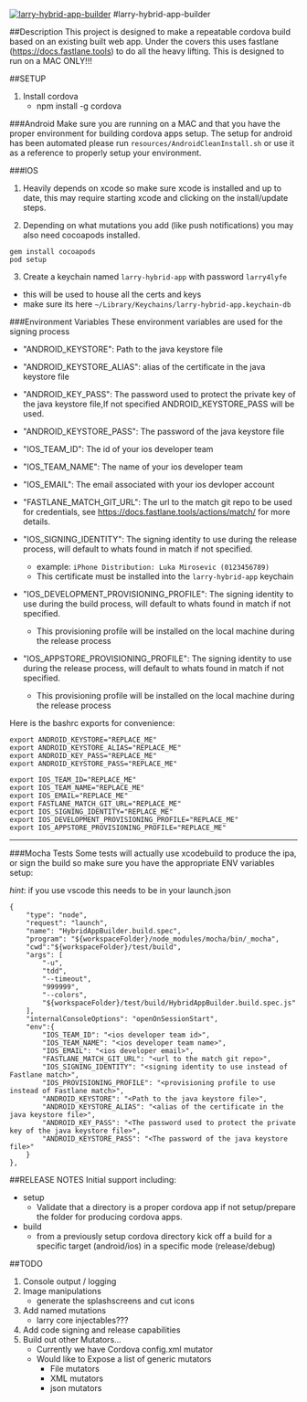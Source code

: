 <a href="https://www.npmjs.com/package/@monstermakes/larry-hybrid-app-builder"><img alt="larry-hybrid-app-builder" src="https://nodei.co/npm/larry-hybrid-app-builder.png"/></a>
#larry-hybrid-app-builder

##Description
This project is designed to make a repeatable cordova build based on an existing built web app. Under the covers this uses fastlane (https://docs.fastlane.tools) to do all the heavy lifting. This is designed to run on a MAC ONLY!!!

##SETUP
1. Install cordova
    - npm install -g cordova

###Android
Make sure you are running on a MAC and that you have the proper environment for building cordova apps setup.
The setup for android has been automated please run `resources/AndroidCleanInstall.sh` or use it as a reference to properly setup your environment.

###IOS 
1. Heavily depends on xcode so make sure xcode is installed and up to date, this may require starting xcode and clicking on the install/update steps.

2. Depending on what mutations you add (like push notifications) you may also need cocoapods installed.
```
gem install cocoapods
pod setup
```

3. Create a keychain named `larry-hybrid-app` with password `larry4lyfe`
- this will be used to house all the certs and keys
- make sure its here `~/Library/Keychains/larry-hybrid-app.keychain-db`

###Environment Variables
These environment variables are used for the signing process

- "ANDROID_KEYSTORE": Path to the java keystore file
- "ANDROID_KEYSTORE_ALIAS": alias of the certificate in the java keystore file
- "ANDROID_KEY_PASS": The password used to protect the private key of the java keystore file,If not specified ANDROID_KEYSTORE_PASS will be used.
- "ANDROID_KEYSTORE_PASS": The password of the java keystore file

- "IOS_TEAM_ID": The id of your ios developer team
- "IOS_TEAM_NAME": The name of your ios developer team
- "IOS_EMAIL": The email associated with your ios devloper account
- "FASTLANE_MATCH_GIT_URL": The url to the match git repo to be used for credentials, see https://docs.fastlane.tools/actions/match/ for more details.
- "IOS_SIGNING_IDENTITY": The signing identity to use during the release process, will default to whats found in match if not specified. 
    - example: `iPhone Distribution: Luka Mirosevic (0123456789)`
    - This certificate must be installed into the `larry-hybrid-app` keychain
- "IOS_DEVELOPMENT_PROVISIONING_PROFILE": The signing identity to use during the build process, will default to whats found in match if not specified.
    - This provisioning profile will be installed on the local machine during the release process
- "IOS_APPSTORE_PROVISIONING_PROFILE": The signing identity to use during the release process, will default to whats found in match if not specified.
    - This provisioning profile will be installed on the local machine during the release process

Here is the bashrc exports for convenience:
```
export ANDROID_KEYSTORE="REPLACE_ME"
export ANDROID_KEYSTORE_ALIAS="REPLACE_ME"
export ANDROID_KEY_PASS="REPLACE_ME"
export ANDROID_KEYSTORE_PASS="REPLACE_ME"

export IOS_TEAM_ID="REPLACE_ME"
export IOS_TEAM_NAME="REPLACE_ME"
export IOS_EMAIL="REPLACE_ME"
export FASTLANE_MATCH_GIT_URL="REPLACE_ME"
ecport IOS_SIGNING_IDENTITY="REPLACE_ME"
export IOS_DEVELOPMENT_PROVISIONING_PROFILE="REPLACE_ME"
export IOS_APPSTORE_PROVISIONING_PROFILE="REPLACE_ME"
```

---
###Mocha Tests
Some tests will actually use xcodebuild to produce the ipa, or sign the build so make sure you have the appropriate ENV variables setup:

*hint*: if you use vscode this needs to be in your launch.json
```
{
    "type": "node",
    "request": "launch",
    "name": "HybridAppBuilder.build.spec",
    "program": "${workspaceFolder}/node_modules/mocha/bin/_mocha",
    "cwd":"${workspaceFolder}/test/build",
    "args": [
        "-u",
        "tdd",
        "--timeout",
        "999999",
        "--colors",
        "${workspaceFolder}/test/build/HybridAppBuilder.build.spec.js"
    ],
    "internalConsoleOptions": "openOnSessionStart",
    "env":{
        "IOS_TEAM_ID": "<ios developer team id>",
        "IOS_TEAM_NAME": "<ios developer team name>",
        "IOS_EMAIL": "<ios developer email>",
        "FASTLANE_MATCH_GIT_URL": "<url to the match git repo>",
        "IOS_SIGNING_IDENTITY": "<signing identity to use instead of Fastlane match>",
        "IOS_PROVISIONING_PROFILE": "<provisioning profile to use instead of Fastlane match>",
        "ANDROID_KEYSTORE": "<Path to the java keystore file>",
        "ANDROID_KEYSTORE_ALIAS": "<alias of the certificate in the java keystore file>",
        "ANDROID_KEY_PASS": "<The password used to protect the private key of the java keystore file>",
        "ANDROID_KEYSTORE_PASS": "<The password of the java keystore file>"
    }
},
```

##RELEASE NOTES
Initial support including:
- setup
    - Validate that a directory is a proper cordova app if not setup/prepare the folder for producing cordova apps.
- build
    - from a previously setup cordova directory kick off a build for a specific target (android/ios) in a specific mode (release/debug)

##TODO
1. Console output / logging
2. Image manipulations
    - generate the splashscreens and cut icons
3. Add named mutations
    - larry core injectables???
4. Add code signing and release capabilities
5. Build out other Mutators...
    - Currently we have Cordova config.xml mutator
    - Would like to Expose a list of generic mutators
        - File mutators
        - XML mutators
        - json mutators